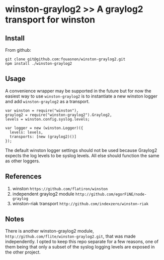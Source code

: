 # winston-graylog2 >> A graylog2 transport for winston

## Install

From github:

```
git clone git@github.com:fouasnon/winston-graylog2.git
npm install ./winston-graylog2
```

## Usage

A convenience wrapper may be supported in the future but for now the
easiest way to use `winston-graylog2` is to instantiate a new winston
logger and add `winston-graylog2` as a transport.

```
var winston = require("winston"),
graylog2 = require("winston-graylog2").Graylog2,
levels = winston.config.syslog.levels;

var logger = new (winston.Logger)({
  levels: levels,
  transports: [new (graylog2)()]
});
```

The default winston logger settings should not be used because Graylog2
expects the log levels to be syslog levels.  All else should function
the same as other loggers.  


## References
1. winston `https://github.com/flatiron/winston`
2. independent graylog2 module `http://github.com/egorFiNE/node-graylog`
3. winston-riak transport `http://github.com/indexzero/winston-riak`

## Notes
There is another winston-graylog2 module,
`http://github.com/flite/winston-graylog2.git`, that was made
independently. I opted to keep this repo separate for a few reasons,
one of them being that only a subset of the syslog logging levels are
exposed in the other project.
